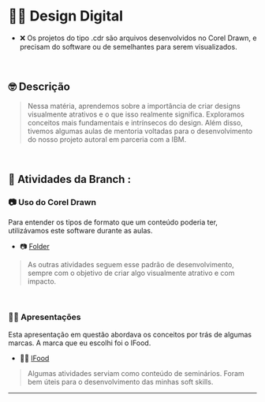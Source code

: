 # 💅🏻 Design Digital
- ❌ Os projetos do tipo .cdr são arquivos desenvolvidos no Corel Drawn, e precisam do software ou de semelhantes para serem visualizados.

<br>

## 🤓 Descrição

>Nessa matéria, aprendemos sobre a importância de criar designs visualmente atrativos e o que isso realmente significa. Exploramos conceitos mais fundamentais e intrínsecos do design.
>Além disso, tivemos algumas aulas de mentoria voltadas para o desenvolvimento do nosso projeto autoral em parceria com a IBM.

<br>

## 📇 Atividades da Branch :

### 📷 Uso do Corel Drawn
Para entender os tipos de formato que um conteúdo poderia ter, utilizávamos este software durante as aulas.
- 📷 [Folder](https://github.com/RgoSL/DS-AMS-2023/blob/DD/Foto%20Folder.jpeg) <!-- ⬅️ LINK PARA A RESPECTIVA ATIVIDADE-->

> As outras atividades seguem esse padrão de desenvolvimento, sempre com o objetivo de criar algo visualmente atrativo e com impacto.

<br>

### 🤵🏻 Apresentações
Esta apresentação em questão abordava os conceitos por trás de algumas marcas. A marca que eu escolhi foi o IFood.
- 🤵🏻 [IFood](https://github.com/RgoSL/DS-AMS-2023/blob/DD/Apresenta%C3%A7%C3%A3o%20de%20Conceitos%20IFOOD.pptx) <!-- ⬅️ LINK PARA A RESPECTIVA ATIVIDADE-->

> Algumas atividades serviam como conteúdo de seminários. Foram bem úteis para o desenvolvimento das minhas soft skills.

---
